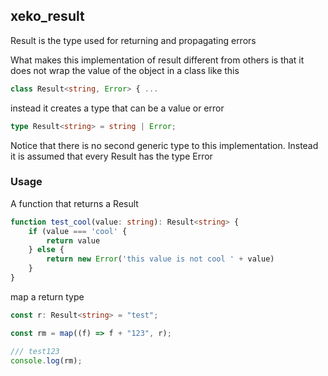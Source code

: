## xeko_result

Result<T> is the type used for returning and propagating errors

What makes this implementation of result different from others is that it does
not wrap the value of the object in a class like this

```typescript
class Result<string, Error> { ...
```

instead it creates a type that can be a value or error

```typescript
type Result<string> = string | Error;
```

Notice that there is no second generic type to this implementation. Instead it
is assumed that every Result has the type Error

### Usage

A function that returns a Result<string>

```typescript
function test_cool(value: string): Result<string> {
    if (value === 'cool' {
        return value
    } else {
        return new Error('this value is not cool ' + value)
    }
}
```

map a return type

```typescript
const r: Result<string> = "test";

const rm = map((f) => f + "123", r);

/// test123
console.log(rm);
```
